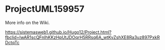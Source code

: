 # ProjectUML159957

More info on the Wiki.

https://sistemasweb1.github.io/Hugo12/Project.html?fbclid=IwAR1scQFnIhKKzHpUtJDOqrH5RRsq6A_wtKvZshXE8Ra3uz897PxkRDctqTc
